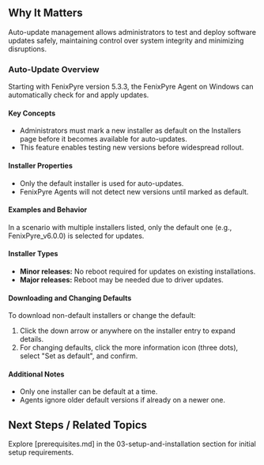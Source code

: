 
## Why It Matters
Auto-update management allows administrators to test and deploy software updates safely, maintaining control over system integrity and minimizing disruptions.

### Auto-Update Overview
Starting with FenixPyre version 5.3.3, the FenixPyre Agent on Windows can automatically check for and apply updates.

#### Key Concepts
- Administrators must mark a new installer as default on the Installers page before it becomes available for auto-updates.
- This feature enables testing new versions before widespread rollout.

#### Installer Properties
- Only the default installer is used for auto-updates.
- FenixPyre Agents will not detect new versions until marked as default.

<!-- DIAGRAM: ./media/04-admin-guide/installers-flow.svg | Alt: Flow diagram for installer selection and updates -->

#### Examples and Behavior
In a scenario with multiple installers listed, only the default one (e.g., FenixPyre_v6.0.0) is selected for updates.

#### Installer Types
- **Minor releases:** No reboot required for updates on existing installations.
- **Major releases:** Reboot may be needed due to driver updates.

#### Downloading and Changing Defaults
To download non-default installers or change the default:
1. Click the down arrow or anywhere on the installer entry to expand details.
2. For changing defaults, click the more information icon (three dots), select "Set as default", and confirm.

<!-- GIF: ./media/04-admin-guide/change-default-installer.gif | Alt: Demonstration of changing the default installer -->

#### Additional Notes
- Only one installer can be default at a time.
- Agents ignore older default versions if already on a newer one.

## Next Steps / Related Topics
Explore [prerequisites.md] in the 03-setup-and-installation section for initial setup requirements.

